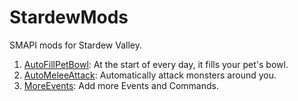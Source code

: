 # StardewMods
SMAPI mods for Stardew Valley. 

1. [AutoFillPetBowl](AutoFillPetBowl/docs/README.md): At the start of every day, it fills your pet's bowl.
2. [AutoMeleeAttack](AutoMeleeAttack/docs/README.md): Automatically attack monsters around you.
3. [MoreEvents](MoreEvents/README.md): Add more Events and Commands.
